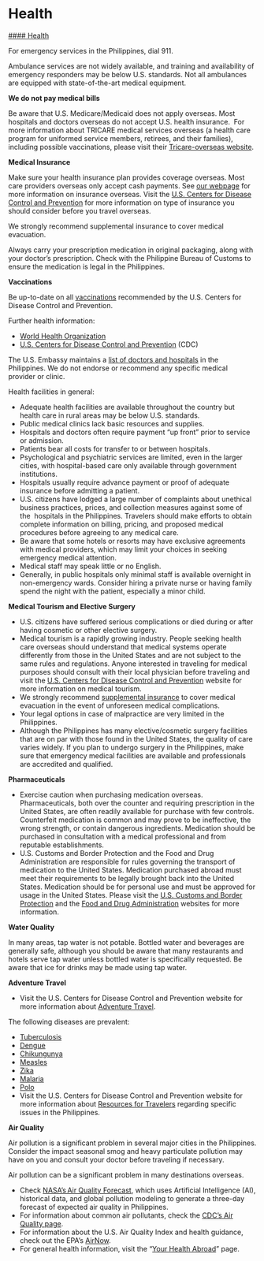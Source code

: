 # Health

[#### Health](javascript:void(0); "Health")

For emergency services in the Philippines, dial 911.

Ambulance services are not widely available, and training and availability of emergency responders may be below U.S. standards. Not all ambulances are equipped with state-of-the-art medical equipment.

**We do not pay medical bills**

Be aware that U.S. Medicare/Medicaid does not apply overseas. Most hospitals and doctors overseas do not accept U.S. health insurance.  For more information about TRICARE medical services overseas (a health care program for uniformed service members, retirees, and their families), including possible vaccinations, please visit their [Tricare-overseas website](https://www.tricare-overseas.com/).

**Medical Insurance**

Make sure your health insurance plan provides coverage overseas. Most care providers overseas only accept cash payments. See [our webpage](https://travel.state.gov/content/travel/en/international-travel/before-you-go/your-health-abroad/Insurance_Coverage_Overseas.html) for more information on insurance overseas. Visit the [U.S. Centers for Disease Control and Prevention](https://www.cdc.gov/) for more information on type of insurance you should consider before you travel overseas.

We strongly recommend supplemental insurance to cover medical evacuation.

Always carry your prescription medication in original packaging, along with your doctor’s prescription. Check with the Philippine Bureau of Customs to ensure the medication is legal in the Philippines.

**Vaccinations**

Be up-to-date on all [vaccinations](https://wwwnc.cdc.gov/travel/destinations/traveler/none/philippines) recommended by the U.S. Centers for Disease Control and Prevention.

Further health information:

* [World Health Organization](https://www.who.int/)
* [U.S. Centers for Disease Control and Prevention](https://www.cdc.gov/) (CDC)

The U.S. Embassy maintains a [list of doctors and hospitals](https://ph.usembassy.gov/hospitals-and-medical-facilities-in-the-philippines/?_ga=2.27269948.1618084337.1685063387-685343346.1685063386) in the Philippines. We do not endorse or recommend any specific medical provider or clinic.

Health facilities in general:

* Adequate health facilities are available throughout the country but health care in rural areas may be below U.S. standards.
* Public medical clinics lack basic resources and supplies.
* Hospitals and doctors often require payment “up front” prior to service or admission.
* Patients bear all costs for transfer to or between hospitals.
* Psychological and psychiatric services are limited, even in the larger cities, with hospital-based care only available through government institutions.
* Hospitals usually require advance payment or proof of adequate insurance before admitting a patient.
* U.S. citizens have lodged a large number of complaints about unethical business practices, prices, and collection measures against some of the  hospitals in the Philippines. Travelers should make efforts to obtain complete information on billing, pricing, and proposed medical procedures before agreeing to any medical care.
* Be aware that some hotels or resorts may have exclusive agreements with medical providers, which may limit your choices in seeking emergency medical attention.
* Medical staff may speak little or no English.
* Generally, in public hospitals only minimal staff is available overnight in non-emergency wards. Consider hiring a private nurse or having family spend the night with the patient, especially a minor child.

**Medical Tourism and Elective Surgery**

* U.S. citizens have suffered serious complications or died during or after having cosmetic or other elective surgery.
* Medical tourism is a rapidly growing industry. People seeking health care overseas should understand that medical systems operate differently from those in the United States and are not subject to the same rules and regulations. Anyone interested in traveling for medical purposes should consult with their local physician before traveling and visit the [U.S. Centers for Disease Control and Prevention](https://www.cdc.gov/) website for more information on medical tourism.
* We strongly recommend [supplemental insurance](https://travel.state.gov/content/travel/en/international-travel/before-you-go/your-health-abroad/Insurance_Coverage_Overseas.html) to cover medical evacuation in the event of unforeseen medical complications.
* Your legal options in case of malpractice are very limited in the Philippines.
* Although the Philippines has many elective/cosmetic surgery facilities that are on par with those found in the United States, the quality of care varies widely. If you plan to undergo surgery in the Philippines, make sure that emergency medical facilities are available and professionals are accredited and qualified.

**Pharmaceuticals**

* Exercise caution when purchasing medication overseas. Pharmaceuticals, both over the counter and requiring prescription in the United States, are often readily available for purchase with few controls. Counterfeit medication is common and may prove to be ineffective, the wrong strength, or contain dangerous ingredients. Medication should be purchased in consultation with a medical professional and from reputable establishments.
* U.S. Customs and Border Protection and the Food and Drug Administration are responsible for rules governing the transport of medication to the United States. Medication purchased abroad must meet their requirements to be legally brought back into the United States. Medication should be for personal use and must be approved for usage in the United States. Please visit the [U.S. Customs and Border Protection](https://www.cbp.gov/) and the [Food and Drug Administration](https://www.fda.gov/) websites for more information.

**Water Quality**

In many areas, tap water is not potable. Bottled water and beverages are generally safe, although you should be aware that many restaurants and hotels serve tap water unless bottled water is specifically requested. Be aware that ice for drinks may be made using tap water.

**Adventure Travel**

* Visit the U.S. Centers for Disease Control and Prevention website for more information about [Adventure Travel](https://wwwnc.cdc.gov/travel/page/adventure).

The following diseases are prevalent:

* [Tuberculosis](https://www.cdc.gov/tb/)
* [Dengue](https://www.cdc.gov/dengue/index.html)
* [Chikungunya](https://www.cdc.gov/chikungunya/)
* [Measles](https://www.cdc.gov/measles/)
* [Zika](https://www.cdc.gov/zika/)
* [Malaria](https://www.cdc.gov/parasites/malaria/index.html)
* [Polo](https://www.cdc.gov/polio/)
* Visit the U.S. Centers for Disease Control and Prevention website for more information about [Resources for Travelers](https://wwwnc.cdc.gov/travel/destinations/traveler/none/philippines) regarding specific issues in the Philippines.

**Air Quality**

Air pollution is a significant problem in several major cities in the Philippines. Consider the impact seasonal smog and heavy particulate pollution may have on you and consult your doctor before traveling if necessary.

Air pollution can be a significant problem in many destinations overseas.

* Check [NASA’s Air Quality Forecast](https://aeronet.gsfc.nasa.gov/new_web/aqforecast), which uses Artificial Intelligence (AI), historical data, and global pollution modeling to generate a three-day forecast of expected air quality in Philippines.
* For information about common air pollutants, check the [CDC’s Air Quality page](https://www.cdc.gov/air-quality/pollutants/).
* For information about the U.S. Air Quality Index and health guidance, check out the EPA’s [AirNow](https://www.airnow.gov/aqi/aqi-basics/).
* For general health information, visit the “[Your Health Abroad](https://travel.state.gov/content/travel/en/international-travel/before-you-go/your-health-abroad.html)” page.